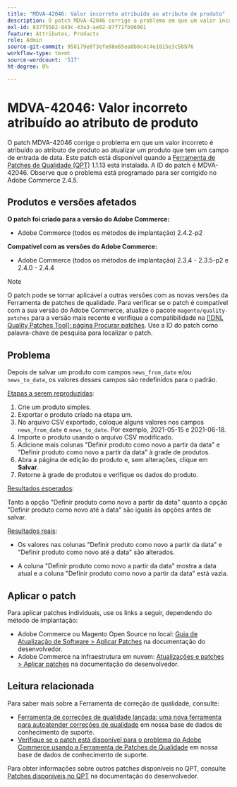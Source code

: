 ```yaml
---
title: "MDVA-42046: Valor incorreto atribuído ao atributo de produto"
description: O patch MDVA-42046 corrige o problema em que um valor incorreto é atribuído ao atributo de produto ao atualizar um produto que tem um campo de entrada de data. Este patch está disponível quando a [Ferramenta de correções de qualidade (QPT)](/help/announcements/adobe-commerce-announcements/magento-quality-patches-released-new-tool-to-self-serve-quality-patches.md) 1.1.13 está instalada. A ID do patch é MDVA-42046. Observe que o problema está programado para ser corrigido no Adobe Commerce 2.4.5.
exl-id: 837f5582-849c-43a3-ae02-87f71fb96061
feature: Attributes, Products
role: Admin
source-git-commit: 958179e0f3efe08e65ea8b0c4c4e1015e3c5bb76
workflow-type: tm+mt
source-wordcount: '517'
ht-degree: 0%

---
```


# MDVA-42046: Valor incorreto atribuído ao atributo de produto

O patch MDVA-42046 corrige o problema em que um valor incorreto é atribuído ao atributo de produto ao atualizar um produto que tem um campo de entrada de data. Este patch está disponível quando a [Ferramenta de Patches de Qualidade (QPT)](/help/announcements/adobe-commerce-announcements/magento-quality-patches-released-new-tool-to-self-serve-quality-patches.md) 1.1.13 está instalada. A ID do patch é MDVA-42046. Observe que o problema está programado para ser corrigido no Adobe Commerce 2.4.5.

## Produtos e versões afetados

**O patch foi criado para a versão do Adobe Commerce:**

* Adobe Commerce (todos os métodos de implantação) 2.4.2-p2

**Compatível com as versões do Adobe Commerce:**

* Adobe Commerce (todos os métodos de implantação) 2.3.4 - 2.3.5-p2 e 2.4.0 - 2.4.4

>[!NOTE]
>
>O patch pode se tornar aplicável a outras versões com as novas versões da Ferramenta de patches de qualidade. Para verificar se o patch é compatível com a sua versão do Adobe Commerce, atualize o pacote `magento/quality-patches` para a versão mais recente e verifique a compatibilidade na [[!DNL Quality Patches Tool]: página Procurar patches](https://devdocs.magento.com/quality-patches/tool.html#patch-grid). Use a ID do patch como palavra-chave de pesquisa para localizar o patch.

## Problema

Depois de salvar um produto com campos `news_from_date` e/ou `news_to_date`, os valores desses campos são redefinidos para o padrão.

<u>Etapas a serem reproduzidas</u>:

1. Crie um produto simples.
1. Exportar o produto criado na etapa um.
1. No arquivo CSV exportado, coloque alguns valores nos campos `news_from_date` e `news_to_date`. Por exemplo, 2021-05-15 e 2021-06-18.
1. Importe o produto usando o arquivo CSV modificado.
1. Adicione mais colunas &quot;Definir produto como novo a partir da data&quot; e &quot;Definir produto como novo a partir da data&quot; à grade de produtos.
1. Abra a página de edição do produto e, sem alterações, clique em **Salvar**.
1. Retorne à grade de produtos e verifique os dados do produto.

<u>Resultados esperados</u>:

Tanto a opção &quot;Definir produto como novo a partir da data&quot; quanto a opção &quot;Definir produto como novo até a data&quot; são iguais às opções antes de salvar.

<u>Resultados reais</u>:

* Os valores nas colunas &quot;Definir produto como novo a partir da data&quot; e &quot;Definir produto como novo até a data&quot; são alterados.

* A coluna &quot;Definir produto como novo a partir da data&quot; mostra a data atual e a coluna &quot;Definir produto como novo a partir da data&quot; está vazia.

## Aplicar o patch

Para aplicar patches individuais, use os links a seguir, dependendo do método de implantação:

* Adobe Commerce ou Magento Open Source no local: [Guia de Atualização de Software > Aplicar Patches](https://devdocs.magento.com/guides/v2.4/comp-mgr/patching/mqp.html) na documentação do desenvolvedor.
* Adobe Commerce na infraestrutura em nuvem: [Atualizações e patches > Aplicar patches](https://devdocs.magento.com/cloud/project/project-patch.html) na documentação do desenvolvedor.

## Leitura relacionada

Para saber mais sobre a Ferramenta de correção de qualidade, consulte:

* [Ferramenta de correções de qualidade lançada: uma nova ferramenta para autoatender correções de qualidade](/help/announcements/adobe-commerce-announcements/magento-quality-patches-released-new-tool-to-self-serve-quality-patches.md) em nossa base de dados de conhecimento de suporte.
* [Verifique se o patch está disponível para o problema do Adobe Commerce usando a Ferramenta de Patches de Qualidade](/help/support-tools/patches-available-in-qpt-tool/check-patch-for-magento-issue-with-magento-quality-patches.md) em nossa base de dados de conhecimento de suporte.

Para obter informações sobre outros patches disponíveis no QPT, consulte [Patches disponíveis no QPT](https://devdocs.magento.com/quality-patches/tool.html#patch-grid) na documentação do desenvolvedor.
